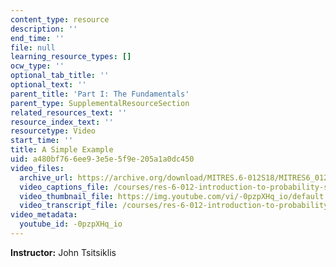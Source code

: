 ```yaml
---
content_type: resource
description: ''
end_time: ''
file: null
learning_resource_types: []
ocw_type: ''
optional_tab_title: ''
optional_text: ''
parent_title: 'Part I: The Fundamentals'
parent_type: SupplementalResourceSection
related_resources_text: ''
resource_index_text: ''
resourcetype: Video
start_time: ''
title: A Simple Example
uid: a480bf76-6ee9-3e5e-5f9e-205a1a0dc450
video_files:
  archive_url: https://archive.org/download/MITRES.6-012S18/MITRES6_012S18_L13-08_300k.mp4
  video_captions_file: /courses/res-6-012-introduction-to-probability-spring-2018/b2f21a95afd453489eb4080e5c7474f7_-0pzpXHq_io.vtt
  video_thumbnail_file: https://img.youtube.com/vi/-0pzpXHq_io/default.jpg
  video_transcript_file: /courses/res-6-012-introduction-to-probability-spring-2018/3bfb25aec8b83dc734c9a24e2b351080_-0pzpXHq_io.pdf
video_metadata:
  youtube_id: -0pzpXHq_io
---
```


**Instructor:** John Tsitsiklis



